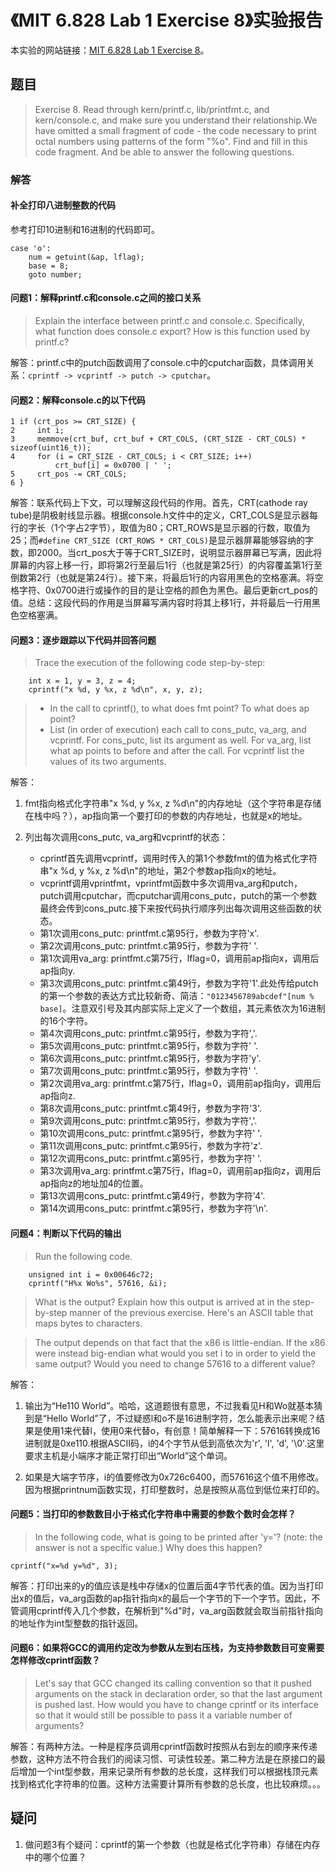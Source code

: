 # 《MIT 6.828 Lab 1 Exercise 8》实验报告

本实验的网站链接：[MIT 6.828 Lab 1 Exercise 8](https://pdos.csail.mit.edu/6.828/2017/labs/lab1/#Exercise-8)。

## 题目

> Exercise 8. Read through kern/printf.c, lib/printfmt.c, and kern/console.c, and make sure you understand their relationship.We have omitted a small fragment of code - the code necessary to print octal numbers using patterns of the form "%o". Find and fill in this code fragment. And be able to answer the following questions.

### 解答

#### 补全打印八进制整数的代码
参考打印10进制和16进制的代码即可。
```
case 'o':
    num = getuint(&ap, lflag);
    base = 8;
    goto number;
```

#### 问题1：解释printf.c和console.c之间的接口关系

> Explain the interface between printf.c and console.c. Specifically, what function does console.c export? How is this function used by printf.c?

解答：printf.c中的putch函数调用了console.c中的cputchar函数，具体调用关系：`cprintf -> vcprintf -> putch -> cputchar`。

#### 问题2：解释console.c的以下代码
```
1 if (crt_pos >= CRT_SIZE) {
2     int i;
3     memmove(crt_buf, crt_buf + CRT_COLS, (CRT_SIZE - CRT_COLS) * sizeof(uint16_t));
4     for (i = CRT_SIZE - CRT_COLS; i < CRT_SIZE; i++)
          crt_buf[i] = 0x0700 | ' ';
5     crt_pos -= CRT_COLS;
6 }
```

解答：联系代码上下文，可以理解这段代码的作用。首先，CRT(cathode ray tube)是阴极射线显示器。根据console.h文件中的定义，CRT_COLS是显示器每行的字长（1个字占2字节），取值为80；CRT_ROWS是显示器的行数，取值为25；而`#define CRT_SIZE	(CRT_ROWS * CRT_COLS)`是显示器屏幕能够容纳的字数，即2000。当crt_pos大于等于CRT_SIZE时，说明显示器屏幕已写满，因此将屏幕的内容上移一行，即将第2行至最后1行（也就是第25行）的内容覆盖第1行至倒数第2行（也就是第24行）。接下来，将最后1行的内容用黑色的空格塞满。将空格字符、0x0700进行或操作的目的是让空格的颜色为黑色。最后更新crt_pos的值。总结：这段代码的作用是当屏幕写满内容时将其上移1行，并将最后一行用黑色空格塞满。

#### 问题3：逐步跟踪以下代码并回答问题

> Trace the execution of the following code step-by-step:
```
    int x = 1, y = 3, z = 4;
    cprintf("x %d, y %x, z %d\n", x, y, z);
```
> * In the call to cprintf(), to what does fmt point? To what does ap point?
> * List (in order of execution) each call to cons_putc, va_arg, and vcprintf. For cons_putc, list its argument as well. For va_arg, list what ap points to before and after the call. For vcprintf list the values of its two arguments.

解答：
1. fmt指向格式化字符串"x %d, y %x, z %d\n"的内存地址（这个字符串是存储在栈中吗？），ap指向第一个要打印的参数的内存地址，也就是x的地址。

2. 列出每次调用cons_putc, va_arg和vcprintf的状态：
    * cprintf首先调用vcprintf，调用时传入的第1个参数fmt的值为格式化字符串"x %d, y %x, z %d\n"的地址，第2个参数ap指向x的地址。
    * vcprintf调用vprintfmt，vprintfmt函数中多次调用va_arg和putch，putch调用cputchar，而cputchar调用cons_putc，putch的第一个参数最终会传到cons_putc.接下来按代码执行顺序列出每次调用这些函数的状态。
    * 第1次调用cons_putc: printfmt.c第95行，参数为字符'x'.
    * 第2次调用cons_putc: printfmt.c第95行，参数为字符' '.
    * 第1次调用va_arg: printfmt.c第75行，lflag=0，调用前ap指向x，调用后ap指向y.
    * 第3次调用cons_putc: printfmt.c第49行，参数为字符'1'.此处传给putch的第一个参数的表达方式比较新奇、简洁：`"0123456789abcdef"[num % base]`。注意双引号及其内部实际上定义了一个数组，其元素依次为16进制的16个字符。
    * 第4次调用cons_putc: printfmt.c第95行，参数为字符','.
    * 第5次调用cons_putc: printfmt.c第95行，参数为字符' '.
    * 第6次调用cons_putc: printfmt.c第95行，参数为字符'y'.
    * 第7次调用cons_putc: printfmt.c第95行，参数为字符' '.
    * 第2次调用va_arg: printfmt.c第75行，lflag=0，调用前ap指向y，调用后ap指向z.
    * 第8次调用cons_putc: printfmt.c第49行，参数为字符'3'.
    * 第9次调用cons_putc: printfmt.c第95行，参数为字符','.
    * 第10次调用cons_putc: printfmt.c第95行，参数为字符' '.
    * 第11次调用cons_putc: printfmt.c第95行，参数为字符'z'.
    * 第12次调用cons_putc: printfmt.c第95行，参数为字符' '.
    * 第3次调用va_arg: printfmt.c第75行，lflag=0，调用前ap指向z，调用后ap指向z的地址加4的位置。
    * 第13次调用cons_putc: printfmt.c第49行，参数为字符'4'.
    * 第14次调用cons_putc: printfmt.c第95行，参数为字符'\n'.

#### 问题4：判断以下代码的输出

> Run the following code.
```
    unsigned int i = 0x00646c72;
    cprintf("H%x Wo%s", 57616, &i);
```
> What is the output? Explain how this output is arrived at in the step-by-step manner of the previous exercise. Here's an ASCII table that maps bytes to characters.

> The output depends on that fact that the x86 is little-endian. If the x86 were instead big-endian what would you set i to in order to yield the same output? Would you need to change 57616 to a different value?

解答：
1. 输出为“He110 World”。哈哈，这道题很有意思，不过我看见H和Wo就基本猜到是“Hello World”了，不过疑惑l和o不是16进制字符，怎么能表示出来呢？结果是使用1来代替l，使用0来代替o，有创意！简单解释一下：57616转换成16进制就是0xe110.根据ASCII码，i的4个字节从低到高依次为'r', 'l', 'd', '\0'.这里要求主机是小端序才能正常打印出“World”这个单词。

2. 如果是大端字节序，i的值要修改为0x726c6400，而57616这个值不用修改。因为根据printnum函数实现，打印整数时，总是按照从高位到低位来打印的。

#### 问题5：当打印的参数数目小于格式化字符串中需要的参数个数时会怎样？

> In the following code, what is going to be printed after 'y='? (note: the answer is not a specific value.) Why does this happen?
```
cprintf("x=%d y=%d", 3);
```

解答：打印出来的y的值应该是栈中存储x的位置后面4字节代表的值。因为当打印出x的值后，va_arg函数的ap指针指向x的最后一个字节的下一个字节。因此，不管调用cprintf传入几个参数，在解析到"%d"时，va_arg函数就会取当前指针指向的地址作为int型整数的指针返回。

#### 问题6：如果将GCC的调用约定改为参数从左到右压栈，为支持参数数目可变需要怎样修改cprintf函数？

> Let's say that GCC changed its calling convention so that it pushed arguments on the stack in declaration order, so that the last argument is pushed last. How would you have to change cprintf or its interface so that it would still be possible to pass it a variable number of arguments?

解答：有两种方法。一种是程序员调用cprintf函数时按照从右到左的顺序来传递参数，这种方法不符合我们的阅读习惯、可读性较差。第二种方法是在原接口的最后增加一个int型参数，用来记录所有参数的总长度，这样我们可以根据栈顶元素找到格式化字符串的位置。这种方法需要计算所有参数的总长度，也比较麻烦。。。

## 疑问

1. 做问题3有个疑问：cprintf的第一个参数（也就是格式化字符串）存储在内存中的哪个位置？


